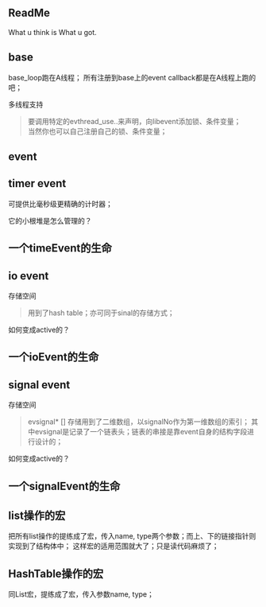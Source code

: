 
## ReadMe
What u think is What u got.

## base
base\_loop跑在A线程；
所有注册到base上的event callback都是在A线程上跑的吧；

多线程支持
> 要调用特定的evthread\_use..来声明，向libevent添加锁、条件变量；  
> 当然你也可以自己注册自己的锁、条件变量；  


## event

## timer event
可提供比毫秒级更精确的计时器；

它的小根堆是怎么管理的？
> 


## 一个timeEvent的生命

## io event
存储空间
> 用到了hash table；亦可同于sinal的存储方式；


如何变成active的？
> 


## 一个ioEvent的生命



## signal event
存储空间
> evsignal\* []
> 存储用到了二维数组，以signalNo作为第一维数组的索引；
> 其中evsignal是记录了一个链表头；链表的串接是靠event自身的结构字段进行设计的；

如何变成active的？
> 


## 一个signalEvent的生命

## list操作的宏
把所有list操作的提练成了宏，传入name, type两个参数；而上、下的链接指针则实现到了结构体中；
这样宏的适用范围就大了；只是读代码麻烦了；

## HashTable操作的宏
同List宏，提练成了宏，传入参数name, type；
